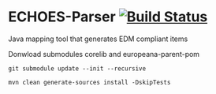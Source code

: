 # ECHOES-Parser [![Build Status](https://travis-ci.org/CSUC/ECHOES-Parser.svg?branch=develop)](https://travis-ci.org/CSUC/ECHOES-Parser)
Java mapping tool that generates EDM compliant items

Donwload submodules corelib and europeana-parent-pom

```
git submodule update --init --recursive
```
```
mvn clean generate-sources install -DskipTests
```
